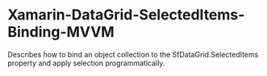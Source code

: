 # Xamarin-DataGrid-SelectedItems-Binding-MVVM
Describes how to bind an object collection to the SfDataGrid.SelectedItems property and apply selection programmatically.
